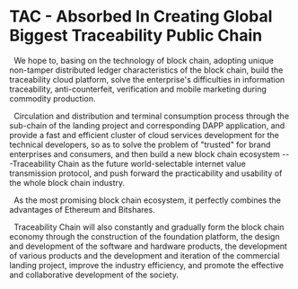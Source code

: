# TAC - Absorbed In Creating Global Biggest Traceability Public Chain
&nbsp;&nbsp;We hope to, basing on the technology of block chain, adopting unique non-tamper distributed ledger characteristics of the block chain, build the traceability cloud platform, solve the enterprise's difficulties in information traceability, anti-counterfeit, verification and mobile marketing during commodity production. 
  
&nbsp;&nbsp;Circulation and distribution and terminal consumption process through the sub-chain of the landing project and corresponding DAPP application, and provide a fast and efficient cluster of cloud services development for the technical developers, so as to solve the problem of "trusted" for brand enterprises and consumers, and then build a new block chain ecosystem ---Traceability Chain as the future world-selectable internet value transmission protocol, and push forward the practicability and usability of the whole block chain industry.

&nbsp;&nbsp;As the most promising block chain ecosystem, it perfectly combines the advantages of Ethereum and Bitshares. 

&nbsp;&nbsp;Traceability Chain will also constantly and gradually form the block chain economy through the construction of the foundation platform, the design and development of the software and hardware products, the development of various products and the development and iteration of the commercial landing project, improve the industry efficiency, and promote the effective and collaborative development of the society.
